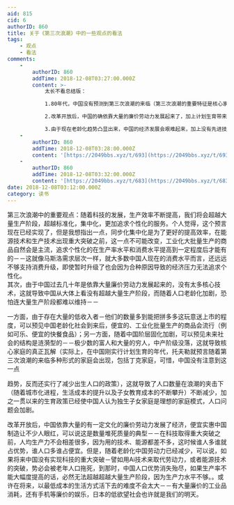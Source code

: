 ```yaml
---
aid: 815
cid: 6
authorID: 860
title: 关于《第三次浪潮》中的一些观点的看法
tags:
    - 观点
    - 看法
comments:
    -
        authorID: 860
        addTime: 2018-12-08T03:27:00.000Z
        content: >-
            太长不看总结版：  

            1.80年代，中国没有预测到第三次浪潮的来临（第三次浪潮的重要特征是核心家庭的瓦解，多种形式的家庭出现，包括丁克家庭），于是实行了减少出生人口的政策。  

            2.改革开放后，中国的确依靠大量的廉价劳动力发展起来了，加上计划生育带来的抚养比下降（抚养比简单粗暴地说就是平均一个年轻劳动力养几个老人小孩，由于一胎化，平均抚养的人数少），中国制造发展速度很快，另人眼红。  

            3.由于现在老龄化趋势凸显出来，中国的经济发展会艰难起来，加上没有先进技术取代劳动力，势必无法超越大量生产阶段，在将来的中国，以低成本的生活方式活着也许不是难事－饿了就随便吃一餐，有衣服等大量工业制成品可以消耗。但是，过上有品质的生活，实现消费升级对大多数人来说是一种奢望。
    -
        authorID: 860
        addTime: 2018-12-08T03:28:00.000Z
        content: '[https://2049bbs.xyz/t/693](https://2049bbs.xyz/t/693)'
    -
        authorID: 860
        addTime: 2018-12-08T03:32:00.000Z
        content: '[https://2049bbs.xyz/t/683](https://2049bbs.xyz/t/683)'
date: 2018-12-08T03:12:00.000Z
category: 读书
---
```


第三次浪潮中的重要观点：随着科技的发展，生产效率不断提高，我们将会超越大量生产阶段，超越标准化，集中化，更加追求个性化的服务。个人觉得，这个预言现在已经实现了，但是我想指出一点，同步化集中化是为了更好的提高效率，在能源技术和生产技术出现重大突破之前，这一点不可能改变，工业化大批量生产的商品自然会是主流，追求个性化的在生产率水平和消费水平提高到一定程度后才能有的－－这就像马斯洛需求层次一样，就大多数中国人现在的消费水平而言，还远远不够支持消费升级，即使暂时升级了也会因为合种原因导致的经济压力无法追求个性化。  
其次，由于中国过去几十年是依靠大量廉价劳动力发展起来的，没有太多核心技术，这就导致中国从大体上看没有超越大量生产阶段，而随着人口老龄化加剧，恐怕连大量生产阶段都难以维持－－

一方面，由于存在大量的低收入者－他们的数量多到能把拼多多这玩意送上市的程度，可以预见中国老龄化社会到来后，便宜的、工业化批量生产的商品会流行（例如可乐、便宜的快餐食品）；另一方面，随着中国阶层固化加剧，可以预见未来社会的结构是涟漪型的－－极少数的富人和大量的穷人，中产阶级没落，这就导致核心家庭的真正瓦解（实际上，在中国刚实行计划生育的年代，托夫勒就预言随着第三次浪潮的来临多种形式的家庭会出现，包括丁克家庭，可惜，中国没有注意到这一点

趋势，反而还实行了减少出生人口的政策），这就导致了人口数量在浪潮的夹击下（随着城市化进程，生活成本的提升以及子女教育成本的不断攀升）不断减少，加之一贯以来的生育政策已经使中国人认为独生子女家庭是理想的家庭模式，人口问题会加剧。

改革开放后，中国依靠大量的有一定文化的廉价劳动力发展了经济，便宜实惠中国制造让不少人眼红，可以说这是数量堆死质量的典型－－在科技取得重大突破之前，人均生产力不会相差很多，因为用的技术、能源都差不多，这时候谁人多谁就占优势，谁人口多谁占便宜。但是，随着老龄化中国劳动力已经减少，可以说，如果将来中国没有实现科技的重大突破－譬如用Ai技术来取代劳动力，或者能源技术的突破，势必会被老年人口拖死，到那时，中国人口优势消失殆尽，如果生产率不能大幅度提高的话，必然无法超越超越大量生产阶段，因为生产力水平不够。。或许在将来，以最低成本的生活方式活下去的难度不会太大－－有大量廉价的工业品消耗，还有手机等廉价的娱乐，日本的低欲望社会也许就是我们的明天。
